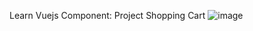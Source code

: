 Learn Vuejs Component: Project Shopping Cart
![image](https://github.com/user-attachments/assets/a529ed47-1162-415f-8dfd-90f57c9b8dab)

